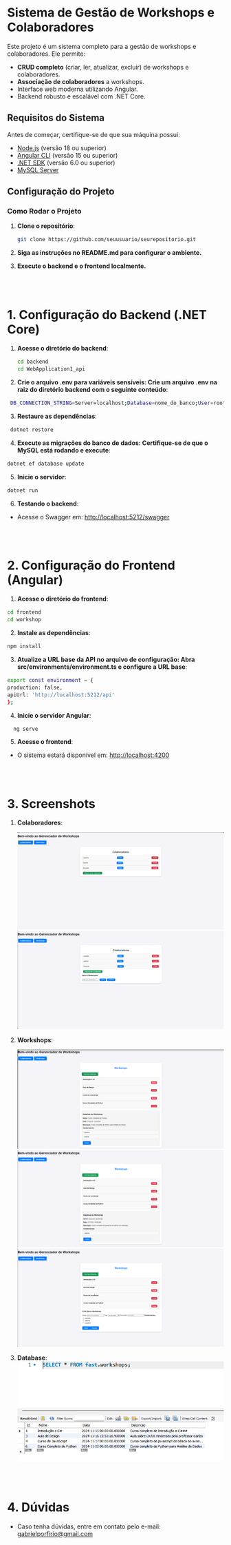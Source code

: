 # Sistema de Gestão de Workshops e Colaboradores

Este projeto é um sistema completo para a gestão de workshops e colaboradores. Ele permite:
- **CRUD completo** (criar, ler, atualizar, excluir) de workshops e colaboradores.
- **Associação de colaboradores** a workshops.
- Interface web moderna utilizando Angular.
- Backend robusto e escalável com .NET Core.

## Requisitos do Sistema

Antes de começar, certifique-se de que sua máquina possui:
- [Node.js](https://nodejs.org/) (versão 18 ou superior)
- [Angular CLI](https://angular.io/cli) (versão 15 ou superior)
- [.NET SDK](https://dotnet.microsoft.com/download) (versão 6.0 ou superior)
- [MySQL Server](https://dev.mysql.com/downloads/)

## Configuração do Projeto

 ### Como Rodar o Projeto
  1. **Clone o repositório**:
      ```bash
      git clone https://github.com/seuusuario/seurepositorio.git
      ```
  2. **Siga as instruções no README.md para configurar o ambiente.**

  3. **Execute o backend e o frontend localmente.**

<br/><br/>

# 1. Configuração do Backend (.NET Core)

1. **Acesse o diretório do backend**:
   ```bash
   cd backend
   cd WebApplication1_api
   ```
2. **Crie o arquivo .env para variáveis sensíveis: Crie um arquivo .env na raiz do diretório backend com o seguinte conteúdo**:
```bash
 DB_CONNECTION_STRING=Server=localhost;Database=nome_do_banco;User=root;Password=senha_do_banco;
```

3. **Restaure as dependências**:
```bash
 dotnet restore
```

4. **Execute as migrações do banco de dados: Certifique-se de que o MySQL está rodando e execute**:
  ```bash
  dotnet ef database update
  ```

5. **Inicie o servidor**:
  ```bash
  dotnet run
  ```
6. **Testando o backend**:

- Acesse o Swagger em:
  [http://localhost:5212/swagger](http://localhost:5212/swagger)

<br/><br/>

# 2. Configuração do Frontend (Angular)

1. **Acesse o diretório do frontend**:
  ```bash
cd frontend
cd workshop
  ```

2. **Instale as dependências**:
```bash
npm install
```

3. **Atualize a URL base da API no arquivo de configuração: Abra src/environments/environment.ts e configure a URL base**:
  ```bash
export const environment = {
  production: false,
  apiUrl: 'http://localhost:5212/api'
};
  ```

4. **Inicie o servidor Angular**:
  ```bash
    ng serve
  ```

5. **Acesse o frontend**:

- O sistema estará disponível em:
  [http://localhost:4200](http://localhost:4200)

<br/><br/>

# 3. Screenshots

1. **Colaboradores**:

   <img src="/Fast_prints/colaboradores.png">
   <img src="/Fast_prints/colaboradores_add.png">

2. **Workshops**:

   <img src="/Fast_prints/workshop_list.png">
   <img src="/Fast_prints/workshop_list2.png">
   <img src="/Fast_prints/worskhop_add.png">

3. **Database**:
   <img src="/Fast_prints/bd.png">


   <br/><br/>

# 4. Dúvidas
- Caso tenha dúvidas, entre em contato pelo e-mail: gabrielporfirio@gmail.com


